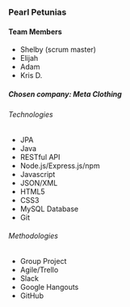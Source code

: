 <html>
<head><title></title></head>
<body>
<h3>Pearl Petunias</h3>
<h4>Team Members</h4>
<ul>
<li>Shelby (scrum master)</li>
<li>Elijah</li>
<li>Adam</li>
<li>Kris D.</li>
</ul>
<h5>Chosen company: Meta Clothing</h5>
<h6>Technologies</h6>
<ul>
<li>JPA</li>
<li>Java</li>
<li>RESTful API</li>
<li>Node.js/Express.js/npm</li>
<li>Javascript</li>
<li>JSON/XML</li>
<li>HTML5</li>
<li>CSS3</li>
<li>MySQL Database</li>
<li>Git</li>
</ul>
<h6>Methodologies</h6>
<ul>
<li>Group Project</li>
<li>Agile/Trello</li>
<li>Slack</li>
<li>Google Hangouts</li>
<li>GitHub</li>
</body>
</html>
